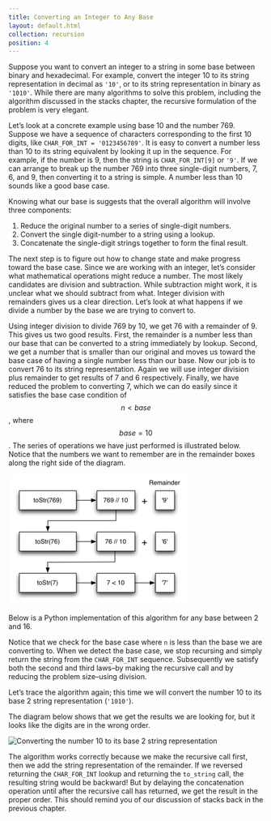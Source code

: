 ```yaml
---
title: Converting an Integer to Any Base
layout: default.html
collection: recursion
position: 4
---
```


Suppose you want to convert an integer to a string in some base between
binary and hexadecimal. For example, convert the integer 10 to its
string representation in decimal as `'10'`, or to its string
representation in binary as `'1010'`. While there are many algorithms to
solve this problem, including the algorithm discussed in the stacks
chapter, the recursive formulation of the problem is very elegant.

Let’s look at a concrete example using base 10 and the number 769.
Suppose we have a sequence of characters corresponding to the first 10
digits, like `CHAR_FOR_INT = '0123456789'`. It is easy to convert a number
less than 10 to its string equivalent by looking it up in the sequence.
For example, if the number is 9, then the string is `CHAR_FOR_INT[9]` or
`'9'`. If we can arrange to break up the number 769 into three
single-digit numbers, 7, 6, and 9, then converting it to a string is
simple. A number less than 10 sounds like a good base case.

Knowing what our base is suggests that the overall algorithm will
involve three components:

1.  Reduce the original number to a series of single-digit numbers.
2.  Convert the single digit-number to a string using a lookup.
3.  Concatenate the single-digit strings together to form the
    final result.

The next step is to figure out how to change state and make progress
toward the base case. Since we are working with an integer, let’s
consider what mathematical operations might reduce a number. The most
likely candidates are division and subtraction. While subtraction might
work, it is unclear what we should subtract from what. Integer division
with remainders gives us a clear direction. Let’s look at what happens
if we divide a number by the base we are trying to convert to.

Using integer division to divide 769 by 10, we get 76 with a remainder
of 9. This gives us two good results. First, the remainder is a number
less than our base that can be converted to a string immediately by
lookup. Second, we get a number that is smaller than our original and
moves us toward the base case of having a single number less than our
base. Now our job is to convert 76 to its string representation. Again
we will use integer division plus remainder to get results of 7 and 6
respectively. Finally, we have reduced the problem to converting 7,
which we can do easily since it satisfies the base case condition of
$$n < base$$, where $$base = 10$$. The series of operations we have just
performed is illustrated below. Notice that the
numbers we want to remember are in the remainder boxes along the right
side of the diagram.

![Converting an integer to a string in base 10](figures/to-string-base-10.png)


Below is a Python implementation of this algorithm for any base between 2 and 16.

<!-- litpy recursion/base_conversion.py -->

Notice that we check for the base case where `n` is less than
the base we are converting to. When we detect the base case, we stop
recursing and simply return the string from the `CHAR_FOR_INT`
sequence. Subsequently we satisfy both the second and third laws–by making
the recursive call and by reducing the problem size–using division.

Let’s trace the algorithm again; this time we will convert the number 10
to its base 2 string representation (`'1010'`).

The diagram below shows that we get the results we are
looking for, but it looks like the digits are in the wrong order.


![Converting the number 10 to its base 2 string
representation](figures/to-string-base-2.png)

The
algorithm works correctly because we make the recursive call first, then we add the string representation of the remainder. If we
reversed returning the `CHAR_FOR_INT` lookup and returning the `to_string`
call, the resulting string would be backward! But by delaying the
concatenation operation until after the recursive call has returned, we
get the result in the proper order. This should remind you of our
discussion of stacks back in the previous chapter.
